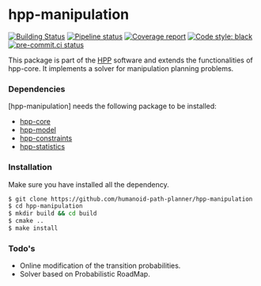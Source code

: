 # hpp-manipulation

[![Building Status](https://travis-ci.org/humanoid-path-planner/hpp-manipulation.svg?branch=master)](https://travis-ci.org/humanoid-path-planner/hpp-manipulation)
[![Pipeline status](https://gitlab.laas.fr/humanoid-path-planner/hpp-manipulation/badges/master/pipeline.svg)](https://gitlab.laas.fr/humanoid-path-planner/hpp-manipulation/commits/master)
[![Coverage report](https://gitlab.laas.fr/humanoid-path-planner/hpp-manipulation/badges/master/coverage.svg?job=doc-coverage)](https://gepettoweb.laas.fr/doc/humanoid-path-planner/hpp-manipulation/master/coverage/)
[![Code style: black](https://img.shields.io/badge/code%20style-black-000000.svg)](https://github.com/psf/black)
[![pre-commit.ci status](https://results.pre-commit.ci/badge/github/humanoid-path-planner/hpp-manipulation/master.svg)](https://results.pre-commit.ci/latest/github/humanoid-path-planner/hpp-manipulation)

This package is part of the [HPP] software and extends the functionalities of hpp-core.
It implements a solver for manipulation planning problems.

### Dependencies

[hpp-manipulation] needs the following package to be installed:

* [hpp-core]
* [hpp-model]
* [hpp-constraints]
* [hpp-statistics]

### Installation

Make sure you have installed all the dependency.

```sh
$ git clone https://github.com/humanoid-path-planner/hpp-manipulation
$ cd hpp-manipulation
$ mkdir build && cd build
$ cmake ..
$ make install
```

### Todo's

* Online modification of the transition probabilities.
* Solver based on Probabilistic RoadMap.

[hpp-core]:https://github.com/humanoid-path-planner/hpp-core
[HPP]:https://github.com/humanoid-path-planner/hpp-doc
[hpp-constraints]:https://github.com/humanoid-path-planner/hpp-constraints
[hpp-statistics]:https://github.com/billx09/hpp-statistics
[hpp-model]:https://github.com/humanoid-path-planner/hpp-model
[hpp-util]:https://github.com/humanoid-path-planner/hpp-util
